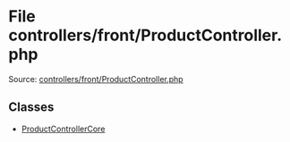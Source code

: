 File controllers/front/ProductController.php
=========

Source: [controllers/front/ProductController.php](https://github.com/PrestaShop/PrestaShop/blob/1.5.6.2/controllers/front/ProductController.php)


Classes
-------

* [ProductControllerCore](class.ProductControllerCore.md)


